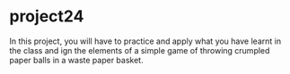 # project24
In this project, you will have to practice and apply what you have learnt in the class and ign the elements of a simple game of throwing crumpled paper balls in a waste paper basket.
